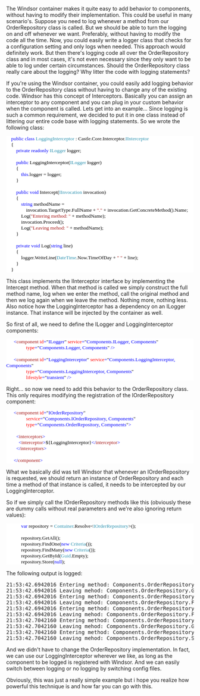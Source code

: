 The Windsor container makes it quite easy to add behavior to components, without having to modify their implementation. This could be useful in many scenario's. Suppose you need to log whenever a method from our OrderRepository class is called.  But we should be able to turn the logging on and off whenever we want.  Preferably, without having to modify the code all the time. Now, you could easily write a logger class that checks for a configuration setting and only logs when needed. This approach would definitely work. But then there's logging code all over the OrderRepository class and in most cases, it's not even necessary since they only want to be able to log under certain circumstances. Should the OrderRepository class really care about the logging? Why litter the code with logging statements?

If you're using the Windsor container, you could easily add logging behavior to the OrderRepository class without having to change any of the existing code. Windsor has this concept of Interceptors. Basically you can assign an interceptor to any component and you can plug in your custom behavior when the component is called. Lets get into an example... Since logging is such a common requirement, we decided to put it in one class instead of littering our entire code base with logging statements. So we wrote the following class:

<div style="font-family:Consolas;font-size:10pt;color:black;background:white;">
<p style="margin:0;">&nbsp;&nbsp;&nbsp; <span style="color:blue;">public</span> <span style="color:blue;">class</span> <span style="color:#2b91af;">LoggingInterceptor</span> : Castle.Core.Interceptor.<span style="color:#2b91af;">IInterceptor</span></p>
<p style="margin:0;">&nbsp;&nbsp;&nbsp; {</p>
<p style="margin:0;">&nbsp;&nbsp;&nbsp; &nbsp;&nbsp;&nbsp; <span style="color:blue;">private</span> <span style="color:blue;">readonly</span> <span style="color:#2b91af;">ILogger</span> logger;</p>
<p style="margin:0;">&nbsp;</p>
<p style="margin:0;">&nbsp;&nbsp;&nbsp; &nbsp;&nbsp;&nbsp; <span style="color:blue;">public</span> LoggingInterceptor(<span style="color:#2b91af;">ILogger</span> logger)</p>
<p style="margin:0;">&nbsp;&nbsp;&nbsp; &nbsp;&nbsp;&nbsp; {</p>
<p style="margin:0;">&nbsp;&nbsp;&nbsp; &nbsp;&nbsp;&nbsp; &nbsp;&nbsp;&nbsp; <span style="color:blue;">this</span>.logger = logger;</p>
<p style="margin:0;">&nbsp;&nbsp;&nbsp; &nbsp;&nbsp;&nbsp; }</p>
<p style="margin:0;">&nbsp;</p>
<p style="margin:0;">&nbsp;&nbsp;&nbsp; &nbsp;&nbsp;&nbsp; <span style="color:blue;">public</span> <span style="color:blue;">void</span> Intercept(<span style="color:#2b91af;">IInvocation</span> invocation)</p>
<p style="margin:0;">&nbsp;&nbsp;&nbsp; &nbsp;&nbsp;&nbsp; {</p>
<p style="margin:0;">&nbsp;&nbsp;&nbsp; &nbsp;&nbsp;&nbsp; &nbsp;&nbsp;&nbsp; <span style="color:blue;">string</span> methodName = </p>
<p style="margin:0;">&nbsp;&nbsp;&nbsp; &nbsp;&nbsp;&nbsp; &nbsp;&nbsp;&nbsp; &nbsp;&nbsp;&nbsp; invocation.TargetType.FullName + <span style="color:#a31515;">"."</span> + invocation.GetConcreteMethod().Name;</p>
<p style="margin:0;">&nbsp;&nbsp;&nbsp; &nbsp;&nbsp;&nbsp; &nbsp;&nbsp;&nbsp; Log(<span style="color:#a31515;">"Entering method: "</span> + methodName);</p>
<p style="margin:0;">&nbsp;&nbsp;&nbsp; &nbsp;&nbsp;&nbsp; &nbsp;&nbsp;&nbsp; invocation.Proceed();</p>
<p style="margin:0;">&nbsp;&nbsp;&nbsp; &nbsp;&nbsp;&nbsp; &nbsp;&nbsp;&nbsp; Log(<span style="color:#a31515;">"Leaving mehod: "</span> + methodName);</p>
<p style="margin:0;">&nbsp;&nbsp;&nbsp; &nbsp;&nbsp;&nbsp; }</p>
<p style="margin:0;">&nbsp;</p>
<p style="margin:0;">&nbsp;&nbsp;&nbsp; &nbsp;&nbsp;&nbsp; <span style="color:blue;">private</span> <span style="color:blue;">void</span> Log(<span style="color:blue;">string</span> line)</p>
<p style="margin:0;">&nbsp;&nbsp;&nbsp; &nbsp;&nbsp;&nbsp; {</p>
<p style="margin:0;">&nbsp;&nbsp;&nbsp; &nbsp;&nbsp;&nbsp; &nbsp;&nbsp;&nbsp; logger.WriteLine(<span style="color:#2b91af;">DateTime</span>.Now.TimeOfDay + <span style="color:#a31515;">" "</span> + line);</p>
<p style="margin:0;">&nbsp;&nbsp;&nbsp; &nbsp;&nbsp;&nbsp; }</p>




<p style="margin:0;">&nbsp;&nbsp;&nbsp; }</p>
</div>

This class implements the IInterceptor interface by implementing the Intercept method. When that method is called we simply construct the full method name, log when we enter the method, call the original method and then we log again when we leave the method.  Nothing more, nothing less. Also notice how the LoggingInterceptor has a dependency on an ILogger instance. That instance will be injected by the container as well.

So first of all, we need to define the ILogger and LoggingInterceptor components:

<div style="font-family:Consolas;font-size:10pt;color:black;background:white;">
<p style="margin:0;"><span style="color:blue;">&nbsp; &nbsp; &nbsp; &lt;</span><span style="color:#a31515;">component</span><span style="color:blue;"> </span><span style="color:red;">id</span><span style="color:blue;">=</span>"<span style="color:blue;">ILogger</span>"<span style="color:blue;"> </span><span style="color:red;">service</span><span style="color:blue;">=</span>"<span style="color:blue;">Components.ILogger, Components</span>"<span style="color:blue;"> </span></p>
<p style="margin:0;"><span style="color:blue;">&nbsp; &nbsp; &nbsp; &nbsp; &nbsp; &nbsp; &nbsp; &nbsp;  </span><span style="color:red;">type</span><span style="color:blue;">=</span>"<span style="color:blue;">Components.Logger, Components</span>"<span style="color:blue;"> /&gt;</span></p>
<p style="margin:0;">&nbsp;</p>
<p style="margin:0;"><span style="color:blue;">&nbsp; &nbsp; &nbsp; &lt;</span><span style="color:#a31515;">component</span><span style="color:blue;"> </span><span style="color:red;">id</span><span style="color:blue;">=</span>"<span style="color:blue;">LoggingInterceptor</span>"<span style="color:blue;"> </span><span style="color:red;">service</span><span style="color:blue;">=</span>"<span style="color:blue;">Components.LoggingInterceptor, Components</span>"</p>
<p style="margin:0;"><span style="color:blue;">&nbsp; &nbsp; &nbsp; &nbsp; &nbsp; &nbsp; &nbsp; &nbsp;  </span><span style="color:red;">type</span><span style="color:blue;">=</span>"<span style="color:blue;">Components.LoggingInterceptor, Components</span>"</p>
<p style="margin:0;"><span style="color:blue;">&nbsp; &nbsp; &nbsp; &nbsp; &nbsp; &nbsp; &nbsp; &nbsp;  </span><span style="color:red;">lifestyle</span><span style="color:blue;">=</span>"<span style="color:blue;">transient</span>"<span style="color:blue;"> /&gt;</span></p>
</div>

Right... so now we need to add this behavior to the OrderRepository class. This only requires modifying the registration of the IOrderRepository component:

<div style="font-family:Consolas;font-size:10pt;color:black;background:white;">
<p style="margin:0;"><span style="color:blue;">&nbsp; &nbsp; &nbsp; &lt;</span><span style="color:#a31515;">component</span><span style="color:blue;"> </span><span style="color:red;">id</span><span style="color:blue;">=</span>"<span style="color:blue;">IOrderRepository</span>"</p>
<p style="margin:0;"><span style="color:blue;">&nbsp; &nbsp; &nbsp; &nbsp; &nbsp; &nbsp; &nbsp; &nbsp;  </span><span style="color:red;">service</span><span style="color:blue;">=</span>"<span style="color:blue;">Components.IOrderRepository, Components</span>"</p>
<p style="margin:0;"><span style="color:blue;">&nbsp; &nbsp; &nbsp; &nbsp; &nbsp; &nbsp; &nbsp; &nbsp;  </span><span style="color:red;">type</span><span style="color:blue;">=</span>"<span style="color:blue;">Components.OrderRepository, Components</span>"<span style="color:blue;">&gt;</span></p>
<p style="margin:0;">&nbsp;</p>
<p style="margin:0;"><span style="color:blue;">&nbsp; &nbsp; &nbsp; &nbsp; &lt;</span><span style="color:#a31515;">interceptors</span><span style="color:blue;">&gt;</span></p>
<p style="margin:0;"><span style="color:blue;">&nbsp; &nbsp; &nbsp; &nbsp; &nbsp; &lt;</span><span style="color:#a31515;">interceptor</span><span style="color:blue;">&gt;</span>${LoggingInterceptor}<span style="color:blue;">&lt;/</span><span style="color:#a31515;">interceptor</span><span style="color:blue;">&gt;</span></p>
<p style="margin:0;"><span style="color:blue;">&nbsp; &nbsp; &nbsp; &nbsp; &lt;/</span><span style="color:#a31515;">interceptors</span><span style="color:blue;">&gt;</span></p>
<p style="margin:0;">&nbsp;</p>
<p style="margin:0;"><span style="color:blue;">&nbsp; &nbsp; &nbsp; &lt;/</span><span style="color:#a31515;">component</span><span style="color:blue;">&gt;</span></p>
</div>

What we basically did was tell Windsor that whenever an IOrderRepository is requested, we should return an instance of OrderRepository and each time a method of that instance is called, it needs to be intercepted by our LoggingInterceptor.

So if we simply call the IOrderRepository methods like this (obviously these are dummy calls without real parameters and we're also ignoring return values):

<div style="font-family:Consolas;font-size:10pt;color:black;background:white;">
<p style="margin:0;">&nbsp;&nbsp;&nbsp; &nbsp;&nbsp;&nbsp; &nbsp;&nbsp;&nbsp; <span style="color:blue;">var</span> repository = <span style="color:#2b91af;">Container</span>.Resolve&lt;<span style="color:#2b91af;">IOrderRepository</span>&gt;();</p>
<p style="margin:0;">&nbsp;</p>
<p style="margin:0;">&nbsp;&nbsp;&nbsp; &nbsp;&nbsp;&nbsp; &nbsp;&nbsp;&nbsp; repository.GetAll();</p>
<p style="margin:0;">&nbsp;&nbsp;&nbsp; &nbsp;&nbsp;&nbsp; &nbsp;&nbsp;&nbsp; repository.FindOne(<span style="color:blue;">new</span> <span style="color:#2b91af;">Criteria</span>());</p>
<p style="margin:0;">&nbsp;&nbsp;&nbsp; &nbsp;&nbsp;&nbsp; &nbsp;&nbsp;&nbsp; repository.FindMany(<span style="color:blue;">new</span> <span style="color:#2b91af;">Criteria</span>());</p>
<p style="margin:0;">&nbsp;&nbsp;&nbsp; &nbsp;&nbsp;&nbsp; &nbsp;&nbsp;&nbsp; repository.GetById(<span style="color:#2b91af;">Guid</span>.Empty);</p>
<p style="margin:0;">&nbsp;&nbsp;&nbsp; &nbsp;&nbsp;&nbsp; &nbsp;&nbsp;&nbsp; repository.Store(<span style="color:blue;">null</span>);</p>
</div>

The following output is logged:

<pre>
21:53:42.6942016 Entering method: Components.OrderRepository.GetAll
21:53:42.6942016 Leaving mehod: Components.OrderRepository.GetAll
21:53:42.6942016 Entering method: Components.OrderRepository.FindOne
21:53:42.6942016 Leaving mehod: Components.OrderRepository.FindOne
21:53:42.6942016 Entering method: Components.OrderRepository.FindMany
21:53:42.6942016 Leaving mehod: Components.OrderRepository.FindMany
21:53:42.7042160 Entering method: Components.OrderRepository.GetById
21:53:42.7042160 Leaving mehod: Components.OrderRepository.GetById
21:53:42.7042160 Entering method: Components.OrderRepository.Store
21:53:42.7042160 Leaving mehod: Components.OrderRepository.Store
</pre>

And we didn't have to change the OrderRepository implementation. In fact, we can use our LoggingInterceptor wherever we like, as long as the component to be logged is registered with Windsor.  And we can easily switch between logging or no logging by switching config files.

Obviously, this was just a really simple example but i hope you realize how powerful this technique is and how far you can go with this.
